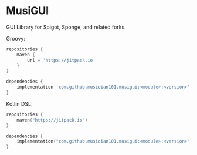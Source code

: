 # MusiGUI

GUI Library for Spigot, Sponge, and related forks.

Groovy:

```Groovy
repositories {
    maven {
        url = 'https://jitpack.io'
    }
}

dependencies {
    implementation 'com.github.musician101.musigui:<module>:<version>'
}
```

Kotlin DSL:

```Kotlin
repositories {
    maven("https://jitpack.io")
}

dependencies {
    implementation("com.github.musician101.musigui:<module>:<version>")
}
```
